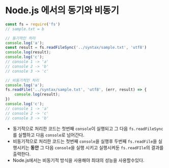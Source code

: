 # Node.js 에서의 동기와 비동기

```javascript
const fs = require('fs')
// sample.txt = b

// 동기적인 처리
console.log('a');
const result = fs.readFileSync('../syntax/sample.txt', 'utf8')
console.log(result);
console.log('c');
// console 1 -> 'a'
// console 2 -> 'b'
// console 3 -> 'c'

// 비동기적인 처리
console.log('a');
fs.readFile('../syntax/sample.txt', 'utf8', (err, result) => {
    console.log(result);
})
console.log('c');
// console 1 -> 'a'
// console 2 -> 'c'
// console 3 -> 'b'
```

- 동기적으로 처리한 코드는 첫번째 `console`이 실행되고 그 다음 `fs.readFileSync` 를 실핼하고 다음 `console`로 넘어간다.
- 비동기적으로 처리한 코드는 첫번째 `console`을 실행후 두번째 `fs.readFile`을 실행시키는 **동안** 그 다음 `console`을 실행 시키고 실행시켜둔 `fs.readFIle`의 결과를 출력한다. 
- Node.js에서는 비동기적 방식을 사용해야 최대의 성능을 사용할수있다.